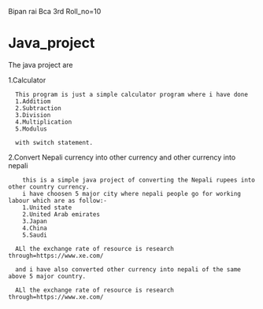 Bipan rai
Bca 3rd 
Roll_no=10


# Java_project
The java project are

1.Calculator
    
      This program is just a simple calculator program where i have done 
      1.Additiom
      2.Subtraction
      3.Division 
      4.Multiplication
      5.Modulus

      with switch statement.

2.Convert Nepali currency into other currency and other currency into nepali
       
        this is a simple java project of converting the Nepali rupees into other country currency.
        i have choosen 5 major city where nepali people go for working labour which are as follow:-
        1.United state
        2.United Arab emirates
        3.Japan
        4.China
        5.Saudi

      ALl the exchange rate of resource is research  through=https://www.xe.com/

      and i have also converted other currency into nepali of the same above 5 major country.

      ALl the exchange rate of resource is research through=https://www.xe.com/
